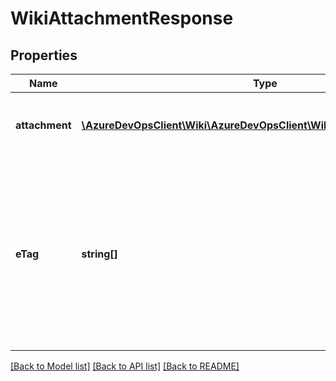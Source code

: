 # WikiAttachmentResponse

## Properties
Name | Type | Description | Notes
------------ | ------------- | ------------- | -------------
**attachment** | [**\AzureDevOpsClient\Wiki\AzureDevOpsClient\Wiki\Model\WikiAttachment**](WikiAttachment.md) | Defines properties for wiki attachment file. | [optional] 
**eTag** | **string[]** | Contains the list of ETag values from the response header of the attachments API call. The first item in the list contains the version of the wiki attachment. | [optional] 

[[Back to Model list]](../README.md#documentation-for-models) [[Back to API list]](../README.md#documentation-for-api-endpoints) [[Back to README]](../README.md)



